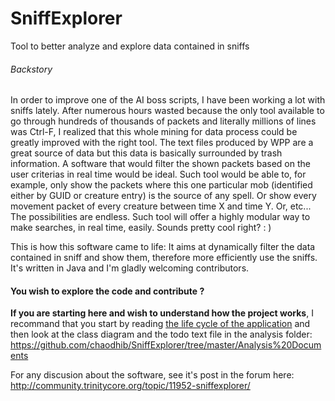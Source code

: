 # SniffExplorer
Tool to better analyze and explore data contained in sniffs

###### Backstory
In order to improve one of the AI boss scripts, I have been working a lot with sniffs lately. After numerous hours wasted because the only tool available to go through hundreds of thousands of packets and literally millions of lines was Ctrl-F, I realized that this whole mining for data process could be greatly improved with the right tool. The text files produced by WPP are a great source of data but this data is basically surrounded by trash information. A software that would filter the shown packets based on the user criterias in real time would be ideal. Such tool would be able to, for example, only show the packets where this one particular mob (identified either by GUID or creature entry) is the source of any spell. Or show every movement packet of every creature between time X and time Y. Or, etc... The possibilities are endless. Such tool will offer a highly modular way to make searches, in real time, easily. Sounds pretty cool right? : )

This is how this software came to life: It aims at dynamically filter the data contained in sniff and show them, therefore more efficiently use the sniffs. It's written in Java and I'm gladly welcoming contributors.

#### You wish to explore the code and contribute ?

**If you are starting here and wish to understand how the project works**, I recommand that you start by reading [the life cycle of the application](http://github.com) and then look at the class diagram and the todo text file in the analysis folder: https://github.com/chaodhib/SniffExplorer/tree/master/Analysis%20Documents

For any discusion about the software, see it's post in the forum here: http://community.trinitycore.org/topic/11952-sniffexplorer/
